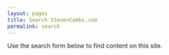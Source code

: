 ```yaml
---
layout: pages
title: Search StevenCombs.com
permalink: search
---
```


Use the search form below to find content on this site.

<html>
  <body>
    <script>
      (function() {
        var cx = '006409210940588294859:erp-bj2kq1o';
        var gcse = document.createElement('script');
        gcse.type = 'text/javascript';
        gcse.async = true;
        gcse.src = 'https://cse.google.com/cse.js?cx=' + cx;
        var s = document.getElementsByTagName('script')[0];
        s.parentNode.insertBefore(gcse, s);
      })();
    </script>
    <gcse:search></gcse:search>
  </body>
</html>
